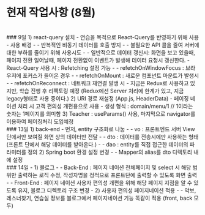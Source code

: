 # 현재 작업사항 (8월)

<br/>
### 9일
1) react-query 설치
- 연습을 목적으로 React-Query를 반영하기 위해 사용
- 사용 배경
- - 반복적인 비동기 데이터를 호출 방지
- - 불필요한 API 콜을 줄여 서버에 대한 부하를 줄이기 위해 사용시도
- - 일반적으로 데이터 갱신시: 화면을 보고 있을때, 페이지 전환 일어날때, 페이지 전환없이 이벤트가 발생해 데이터 요청시 갱신한다.
- React-Query 사용 시 : Refetching 설정 가능
- - refetchOnWindowFocus : 브라우저에 포커스가 들어온 경우
- - refetchOnMount : 새로운 컴포넌트 마운트가 발생시
- - refetchOnReconnect : 네트워크 재연결 발생 시
- 지금은 Redux로 사용하고 있지만, 학습 진행 후 리팩토링 예정 (Redux에선 Server 처리에 한계가 있고, 지금 legacy형태로 사용 중이다.)
2) URI 경로 재설정 (App.js, HeaderData)
- 페이징 네이션 처리 시 고객 편의성 개편용으로 사용
- 생성 형식 : domain/menu/1    // 1이라는 숫자는 1페이지를 의미함
3) Teacher : useParams() 사용, 마지막으로 navigator를 이용하여 페이징처리 도입예정

<br/>
### 13일
1) back-end
- 먼저, entity 구조화로 나눔
- - vo : 프론트엔드 서버 View단에서만 보여질 화면 상의 데이터만 전달
- - dto : 데이터를 전송시에만 사용하는 형태 (프론트 단에서 해당 데이터를 받아온다.)
- - dao : entity를 직접 접근한 데이터의 파라미터를 정의
2) Spring boot 환경 설정 변경
- - Mapper의 alias를 dto 디렉토리 내에 설정

<br/>
### 14일
- 1) 블로그
- - Back-End : 페이지 네이션 전체페이지 및 select 시 해당 범위만 출력하는 로직 수정, 작성자명을 정적으로 프론트단에 출력할 수 있도록 화면 출력
- - Front-End : 페이지 네이션 사용자 편의성 개편을 위해 해당 페이지 지점을 알 수 있도록 유지, 블로그 디렉토리 구조 변경
- 2) 사용자 편의성 페이지네이션 적용
- - 악보, 레스너찾기, 연습실 정보를 블로그에서 페이지네이션 기능 똑같이 적용 (front, back 모두)